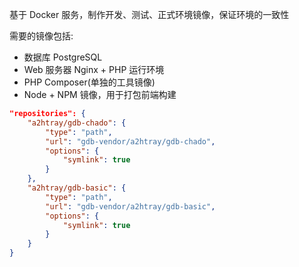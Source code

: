 基于 Docker 服务，制作开发、测试、正式环境镜像，保证环境的一致性

需要的镜像包括:

* 数据库 PostgreSQL
* Web 服务器 Nginx + PHP 运行环境
* PHP Composer(单独的工具镜像)
* Node + NPM 镜像，用于打包前端构建


```json
"repositories": {
    "a2htray/gdb-chado": {
        "type": "path",
        "url": "gdb-vendor/a2htray/gdb-chado",
        "options": {
            "symlink": true
        }
    },
    "a2htray/gdb-basic": {
        "type": "path",
        "url": "gdb-vendor/a2htray/gdb-basic",
        "options": {
            "symlink": true
        }
    }
}
```